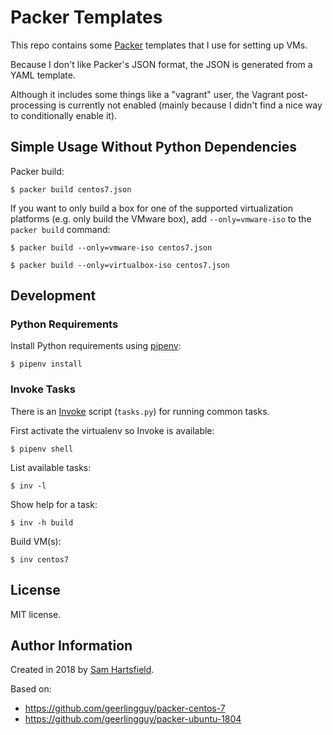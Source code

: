 # Packer Templates
This repo contains some [Packer](https://www.packer.io/) templates that I use for setting up VMs.

Because I don't like Packer's JSON format, the JSON is generated from a YAML template.

Although it includes some things like a "vagrant" user, the Vagrant post-processing is currently not enabled (mainly because I didn't find a nice way to conditionally enable it).

## Simple Usage Without Python Dependencies
Packer build:

    $ packer build centos7.json

If you want to only build a box for one of the supported virtualization platforms (e.g. only build the VMware box), add `--only=vmware-iso` to the `packer build` command:

    $ packer build --only=vmware-iso centos7.json
    
    $ packer build --only=virtualbox-iso centos7.json

## Development
### Python Requirements
Install Python requirements using [pipenv](https://docs.pipenv.org/):

    $ pipenv install

### Invoke Tasks
There is an [Invoke](http://www.pyinvoke.org/) script (`tasks.py`) for running common tasks.

First activate the virtualenv so Invoke is available:

    $ pipenv shell

List available tasks:

    $ inv -l

Show help for a task:

    $ inv -h build

Build VM(s):

    $ inv centos7

## License

MIT license.

## Author Information

Created in 2018 by [Sam Hartsfield](http://samhartsfield.com/).

Based on:

* https://github.com/geerlingguy/packer-centos-7
* https://github.com/geerlingguy/packer-ubuntu-1804
